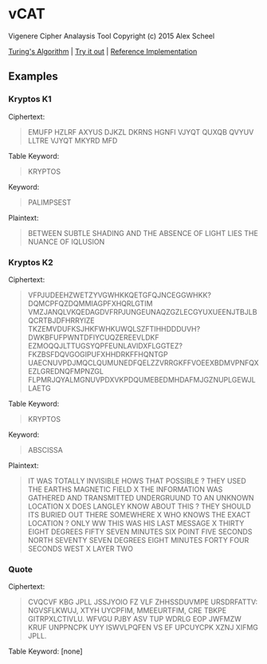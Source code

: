 # vCAT
Vigenere Cipher Analaysis Tool
Copyright (c) 2015 Alex Scheel

[Turing's Algorithm](http://arxiv.org/pdf/1505.04714v1.pdf) |
[Try it out](https://cipherboy.github.io/vCAT) |
[Reference Implementation](http://blog.jgc.org/2015/05/the-effectiveness-of-turings-vigenere.html)

## Examples
### Kryptos K1
Ciphertext:
> EMUFP HZLRF AXYUS DJKZL DKRNS HGNFI VJYQT QUXQB QVYUV LLTRE VJYQT MKYRD MFD 

Table Keyword:
> KRYPTOS

Keyword: 
> PALIMPSEST

Plaintext:
> BETWEEN SUBTLE SHADING AND THE ABSENCE OF LIGHT LIES THE NUANCE OF IQLUSION 

### Kryptos K2
Ciphertext:
> VFPJUDEEHZWETZYVGWHKKQETGFQJNCEGGWHKK?DQMCPFQZDQMMIAGPFXHQRLGTIM
> VMZJANQLVKQEDAGDVFRPJUNGEUNAQZGZLECGYUXUEENJTBJLBQCRTBJDFHRRYIZE
> TKZEMVDUFKSJHKFWHKUWQLSZFTIHHDDDUVH?DWKBFUFPWNTDFIYCUQZEREEVLDKF
> EZMOQQJLTTUGSYQPFEUNLAVIDXFLGGTEZ?FKZBSFDQVGOGIPUFXHHDRKFFHQNTGP
> UAECNUVPDJMQCLQUMUNEDFQELZZVRRGKFFVOEEXBDMVPNFQXEZLGREDNQFMPNZGL
> FLPMRJQYALMGNUVPDXVKPDQUMEBEDMHDAFMJGZNUPLGEWJLLAETG

Table Keyword: 
> KRYPTOS

Keyword: 
> ABSCISSA

Plaintext: 
> IT WAS TOTALLY INVISIBLE HOWS THAT POSSIBLE ? THEY USED THE EARTHS
> MAGNETIC FIELD X THE INFORMATION WAS GATHERED AND TRANSMITTED
> UNDERGRUUND TO AN UNKNOWN LOCATION X DOES LANGLEY KNOW ABOUT THIS ?
> THEY SHOULD ITS BURIED OUT THERE SOMEWHERE X WHO KNOWS THE EXACT
> LOCATION ? ONLY WW THIS WAS HIS LAST MESSAGE X THIRTY EIGHT DEGREES
> FIFTY SEVEN MINUTES SIX POINT FIVE SECONDS NORTH SEVENTY SEVEN
> DEGREES EIGHT MINUTES FORTY FOUR SECONDS WEST X LAYER TWO

### Quote
Ciphertext:
> CVQCVF KBG JPLL JSSJYOIO FZ VLF ZHHSSDUVMPE URSDRFATTV: NGVSFLKWUJ,
> XTYH UYCPFIM, MMEEURTFIM, CRE TBKPE GITRPXLCTIVLU. WFVGU PJBY ASV
> TUP WDRLG EOP JWFMZW KRUF UNPPNCPK UYY ISWVLPQFEN VS EF UPCUYCPK
XZNJ XIFMG JPLL.

Table Keyword: [none]
